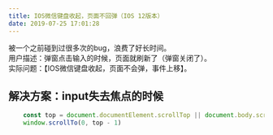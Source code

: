 ```yaml
---
title: IOS微信键盘收起，页面不回弹（IOS 12版本）
date: 2019-07-25 17:01:28
---
```

被一个之前碰到过很多次的bug，浪费了好长时间。  
用户描述：弹窗点击输入的时候，页面就刷新了（弹窗关闭了）。   
实际问题：【IOS微信键盘收起，页面不会弹，事件上移】。
## 解决方案：input失去焦点的时候
```js
    const top = document.documentElement.scrollTop || document.body.scrollTop
    window.scrollTo(0, top - 1)
```
  